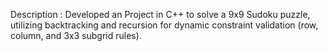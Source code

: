 Description : Developed an Project in C++ to solve a 9x9 Sudoku puzzle, utilizing backtracking and
 recursion for dynamic constraint validation (row, column, and 3x3 subgrid rules).
